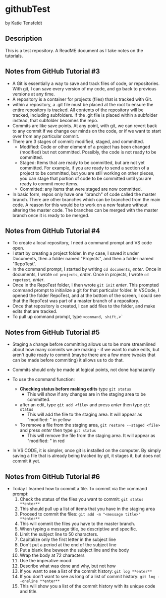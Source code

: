 # githubTest
by Katie Tensfeldt

## Description
This is a test repository. A ReadME document as I take notes on the tutorials.

## Notes from GitHub Tutorial #3
- A Git is essentially a way to save and track files of code, or repositories. With git, I can save every version of my code, and go back to previous versions at any time. 
- A repository is a container for projects (files) that is tracked with Git. 
- within a repository, a .git file must be placed at the root to ensure the entire repository is tracked. All contents of the repository will be tracked, including subfolders. If the .git file is placed within a subfolder instead, that subfolder becomes the repo.
- Commits are like save points. At any point, with git, we can revert back to any commit if we change our minds on the code, or if we want to start over from any particular commit.
- There are 3 stages of commit: modified, staged, and committed.
  - Modified: Code or other element of a project has been changed (modified) but not committed. Possibly, the code is not ready to be committed.
  - Staged: Items that are ready to be committed, but are not yet committed. For example, if you are ready to send a section of a project to be committed, but you are still working on other pieces, you can stage that portion of code to be committed until you are ready to commit more items. 
  - Committed: any items that were staged are now committed.
- In basic form, repos only have one "branch" of code called the master branch. There are other branches which can be branched from the main code. A reason for this would be to work on a new feature without altering the master code. The branches can be merged with the master branch once it is ready to be merged.

## Notes from GitHub Tutorial #4
- To create a local repository, I need a command prompt and VS code open. 
- I start by creating a project folder. In my case, I saved it under Documents, then a folder named "Projects", and then a folder named "RepoTest".
- In the command prompt, I started by writing `cd documents`, *enter*. Once in documents, I wrote `cd projects`, *enter*. Once in projects, I wrote `cd repotest`, *enter*.
- Once in the RepoTest folder, I then wrote `git init` *enter*. This prompted command prompt to initialize a git for that particular folder. In VSCode, I opened the folder RepoTest, and at the bottom of the screen, I could see that the RepoTest was part of a master branch of a repository. 
- Once that repository is created, I can add files to the folder, and make edits that are tracked. 
- To pull up command prompt, type `<command, shift,`>`

## Notes from GitHub Tutorial #5
- Staging a change before committing allows us to be more streamlined about how many commits we are making - if we want to make edits, but aren't quite ready to commit (maybe there are a few more tweaks that can be made before commiting) it allows us to do that.
- Commits should only be made at logical points, not done haphazardly

- To use the command function:
  - **Checking status before making edits** type `git status`
    - This will show if any changes are in the staging area to be committed. 
  - after an edit, type `git add <file>` and press *enter* then type `git status`
    - This will add the file to the staging area. It will appear as "modified: <file>" in yellow
  - To remove a file from the staging area, `git restore --staged <file>` and press *enter* then type `git status`
    - This will remove the file from the staging area. It will appear as "modified: <file>" in red

- In VS CODE, it is simpler, once git is installed on the computer. By simply saving a file that is already being tracked by git, it stages it, but does not commit it yet.

## Notes from GitHub Tutorial #6

- Today I learned how to commit a file. To commit via the command prompt:
  1. Check the status of the files you want to commit: `git status **enter**`
    1. This should pull up a list of items that you have in the staging area
  1. Proceed to commit the files: `git add -m "<message title>" **enter**`
    1. This will commit the files you have to the master branch. 
    1. When typing a message title, be descriptive and specific. 
    1. Limit the subject line to 50 characters.
    1. Capitalize only the first letter in the subject line
    1. Don't put a period at the end of the subject line
    1. Put a blank line beween the subject line and the body
    1. Wrap the body at 72 characters
    1. Use the imperative mood
    1. Describe what was done and why, but not how
  1. If you want to see a list of the commit history: `git log **enter**`
  1. If you don't want to see as long of a list of commit history: `git log --oneline **enter**`
    1. This will show you a list of the commit history with its unique code and title.

